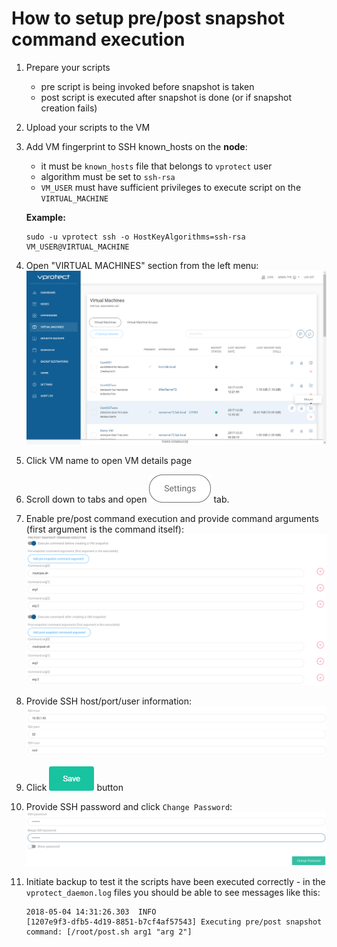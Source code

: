 # How to setup pre/post snapshot command execution

1. Prepare your scripts
   * pre script is being invoked before snapshot is taken
   * post script is executed after snapshot is done \(or if snapshot creation fails\)
2. Upload your scripts to the VM
3. Add VM fingerprint to SSH known\_hosts on the **node**:

   * it must be `known_hosts` file that belongs to `vprotect` user
   * algorithm must be set to `ssh-rsa`
   * `VM_USER` must have sufficient privileges to execute script on the `VIRTUAL_MACHINE`

   **Example:**

   ```text
   sudo -u vprotect ssh -o HostKeyAlgorithms=ssh-rsa VM_USER@VIRTUAL_MACHINE
   ```

4. Open "VIRTUAL MACHINES" section from the left menu: ![](../.gitbook/assets/admin_webui_how_mount_select_one.png)
5. Click VM name to open VM details page
6. Scroll down to tabs and open ![](../.gitbook/assets/admin_webui_vm_details_settings.png) tab.
7. Enable pre/post command execution and provide command arguments \(first argument is the command itself\): ![](../.gitbook/assets/admin_webui_vm_details_settings_pre_post_snap_cmd.png)
8. Provide SSH host/port/user information: ![](../.gitbook/assets/admin_webui_vm_details_settings_ssh_host_port_user.png)
9. Click ![](../.gitbook/assets/admin_webui_save.png) button
10. Provide SSH password and click `Change Password`: ![](../.gitbook/assets/admin_webui_vm_details_settings_ssh_password.png)
11. Initiate backup to test it the scripts have been executed correctly - in the `vprotect_daemon.log` files you should be able to see messages like this:

    ```text
    2018-05-04 14:31:26.303  INFO
    [1207e9f3-dfb5-4d19-8851-b7cf4af57543] Executing pre/post snapshot command: [/root/post.sh arg1 "arg 2"]
    ```

